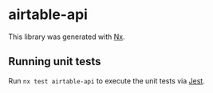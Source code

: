 # airtable-api

This library was generated with [Nx](https://nx.dev).

## Running unit tests

Run `nx test airtable-api` to execute the unit tests via [Jest](https://jestjs.io).
